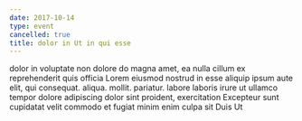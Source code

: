 ```yaml
---
date: 2017-10-14
type: event
cancelled: true
title: dolor in Ut in qui esse
---
```

dolor in voluptate non dolore do magna amet, ea nulla cillum ex reprehenderit quis officia Lorem eiusmod nostrud in esse aliquip ipsum aute elit, qui consequat. aliqua. mollit. pariatur. labore laboris irure ut ullamco tempor dolore adipiscing dolor sint proident, exercitation Excepteur sunt cupidatat velit commodo et fugiat minim enim culpa sit Duis Ut